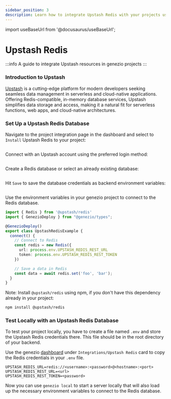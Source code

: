 ```yaml
---
sidebar_position: 3
description: Learn how to integrate Upstash Redis with your projects using Genezio. Clear and detailed instructions for all developers
---
```


import useBaseUrl from '@docusaurus/useBaseUrl';

# Upstash Redis

<head>
  <title>Upstash Redis Integration | Genezio Documentation</title>
</head>
:::info
A guide to integrate Upstash resources in genezio projects
:::

### Introduction to Upstash

[Upstash](https://upstash.com/?utm_source=genezio+&utm_medium=documentation&utm_campaign=post) is a cutting-edge platform for modern developers seeking seamless data management in serverless and cloud-native applications. Offering Redis-compatible, in-memory database services, Upstash simplifies data storage and access, making it a natural fit for serverless functions, web apps, and cloud-native architectures.

### Set Up a Upstash Redis Database

Navigate to the project integration page in the dashboard and select to `Install` Upstash Redis to your project:

<figure style={{textAlign:"center", marginLeft:"0"}}><img style={{cursor:"pointer"}} src={useBaseUrl("/img/integrations.webp")} alt=""/><figcaption></figcaption></figure>

Connect with an Upstash account using the preferred login method:

<figure style={{textAlign:"center", marginLeft:"0"}}><img style={{cursor:"pointer"}} src={useBaseUrl("/img/image (43) (1).webp")} alt=""/><figcaption></figcaption></figure>

Create a Redis database or select an already existing database:

<figure style={{textAlign:"center", marginLeft:"0"}}><img style={{cursor:"pointer"}} src={useBaseUrl("/img/image (42) (1).webp")} alt=""/><figcaption></figcaption></figure>

Hit `Save` to save the database credentials as backend environment variables:

<figure style={{textAlign:"center", marginLeft:"0"}}><img style={{cursor:"pointer"}} src={useBaseUrl("/img/image (44) (1).webp")} alt=""/><figcaption></figcaption></figure>

Use the environment variables in your genezio project to connect to the Redis database.

```typescript title="index.ts"
import { Redis } from '@upstash/redis'
import { GenezioDeploy } from "@genezio/types";

@GenezioDeploy()
export class UpstashRedisExample {
  connect() {
    // Connect to Redis
    const redis = new Redis({
      url: process.env.UPSTASH_REDIS_REST_URL
      token: process.env.UPSTASH_REDIS_REST_TOKEN
    })

    // Save a data in Redis
    const data = await redis.set('foo', 'bar');
  }
}
```

<!-- {% endcode %} -->

Note: Install `@upstash/redis` using npm, if you don't have this dependency already in your project:

```bash
npm install @upstash/redis
```

### Test Locally with an Upstash Redis Database

To test your project locally, you have to create a file named `.env` and store the Upstash Redis credentials there. This file should be in the root directory of your backend.

Use the genezio [dashboard](https://app.genez.io) under `Integrations/Upstash Redis` card to copy the Redis credentials in your `.env` file.

<!-- {% code title=".env" %} -->

```fallback title=".env"
UPSTASH_REDIS_URL=redis://<username>:<password>@<hostname>:<port>
UPSTASH_REDIS_REST_URL=<url>
UPSTASH_REDIS_REST_TOKEN=<password>
```

<!-- {% endcode %} -->

Now you can use `genezio local` to start a server locally that will also load up the necessary environment variables to connect to the Redis database.
